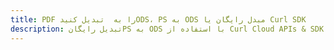 ---title: PDF را به  تبدیل کنیدODS، PS به ODS مبدل رایگان یا Curl SDKdescription: تبدیل رایگانPS به ODS با استفاده از Curl Cloud APIs & SDK همچنین اسناد PDF را در Cloud ایجاد، ویرایش و رندر کنید.---